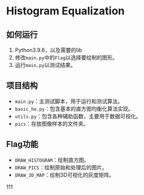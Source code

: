 # Histogram Equalization
## 如何运行

1. Python3.9.6，以及需要的lib
2. 修改`main.py`中的`Flag`以选择要绘制的图形。
3. 运行`main.py`以测试结果。

## 项目结构

- `main.py`：主测试脚本，用于运行和测试算法。
- `basic_he.py`：包含基本的直方图均衡化算法实现。
- `utils.py`：包含各种辅助函数，主要用于数据可视化。
- `pics`：存放图像样本的文件夹。

## Flag功能

- `DRAW_HISTOGRAM`：绘制直方图。
- `DRAW_PICS`：绘制原始和处理后的图片。
- `DRAW_3D_MAP`：绘制3D可视化的灰度矩阵。

111